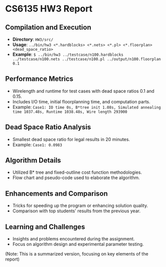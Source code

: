 # CS6135 HW3 Report

## Compilation and Execution
- **Directory**: `HW3/src/`
- **Usage**: `../bin/hw3 <*.hardblocks> <*.nets> <*.pl> <*.floorplan> <dead_space_ratio>`
- **Example**: `$ ../bin/hw3 ../testcase/n100.hardblocks ../testcase/n100.nets ../testcase/n100.pl ../output/n100.floorplan 0.1`

## Performance Metrics
- Wirelength and runtime for test cases with dead space ratios 0.1 and 0.15.
- Includes I/O time, initial floorplanning time, and computation parts.
- Example: `Case1: IO time 0s, B*tree init 1.08s, Simulated annealing time 1037.48s, Runtime 1038.48s, Wire length 293900`

## Dead Space Ratio Analysis
- Smallest dead space ratio for legal results in 20 minutes.
- Example: `Case1: 0.0983`

## Algorithm Details
- Utilized B* tree and fixed-outline cost function methodologies.
- Flow chart and pseudo-code used to elaborate the algorithm.

## Enhancements and Comparison
- Tricks for speeding up the program or enhancing solution quality.
- Comparison with top students' results from the previous year.

## Learning and Challenges
- Insights and problems encountered during the assignment.
- Focus on algorithm design and experimental parameter testing.

(Note: This is a summarized version, focusing on key elements of the report)

